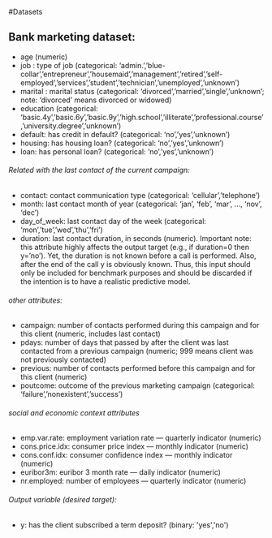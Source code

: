 #Datasets

## Bank marketing dataset:
- age (numeric)
- job : type of job (categorical: ‘admin.’,’blue-collar’,’entrepreneur’,’housemaid’,’management’,’retired’,’self-employed’,’services’,’student’,’technician’,’unemployed’,’unknown’)
- marital : marital status (categorical: ‘divorced’,’married’,’single’,’unknown’; note: ‘divorced’ means divorced or widowed)
- education (categorical: ‘basic.4y’,’basic.6y’,’basic.9y’,’high.school’,’illiterate’,’professional.course’,’university.degree’,’unknown’)
- default: has credit in default? (categorical: ‘no’,’yes’,’unknown’)
- housing: has housing loan? (categorical: ‘no’,’yes’,’unknown’)
- loan: has personal loan? (categorical: ‘no’,’yes’,’unknown’)
###### Related with the last contact of the current campaign:
- contact: contact communication type (categorical: ‘cellular’,’telephone’)
- month: last contact month of year (categorical: ‘jan’, ‘feb’, ‘mar’, …, ‘nov’, ‘dec’)
- day_of_week: last contact day of the week (categorical: ‘mon’,’tue’,’wed’,’thu’,’fri’)
- duration: last contact duration, in seconds (numeric). Important note: this attribute highly affects the output target (e.g., if duration=0 then y=’no’). Yet, the duration is not known before a call is performed. Also, after the end of the call y is obviously known. Thus, this input should only be included for benchmark purposes and should be discarded if the intention is to have a realistic predictive model.
###### other attributes:
- campaign: number of contacts performed during this campaign and for this client (numeric, includes last contact)
- pdays: number of days that passed by after the client was last contacted from a previous campaign (numeric; 999 means client was not previously contacted)
- previous: number of contacts performed before this campaign and for this client (numeric)
- poutcome: outcome of the previous marketing campaign (categorical: ‘failure’,’nonexistent’,’success’)
###### social and economic context attributes
- emp.var.rate: employment variation rate — quarterly indicator (numeric)
- cons.price.idx: consumer price index — monthly indicator (numeric)
- cons.conf.idx: consumer confidence index — monthly indicator (numeric)
- euribor3m: euribor 3 month rate — daily indicator (numeric)
- nr.employed: number of employees — quarterly indicator (numeric)

###### Output variable (desired target):
- y:     has the client subscribed a term deposit? (binary: 'yes','no')